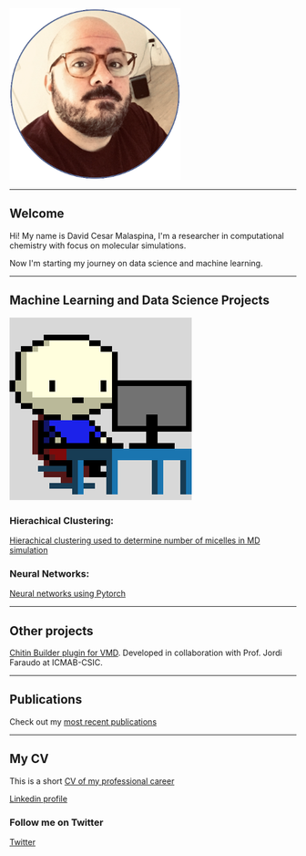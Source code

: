 <img src="foto-pagina-3.png" width="300">

-----------------------------

## Welcome

Hi! My name is David Cesar Malaspina, I'm a researcher in computational chemistry with focus on molecular simulations.

Now I'm starting my journey on data science and machine learning.

------------------------------
## Machine Learning and Data Science Projects

![image alt >](pixel-art-pc.gif)

### Hierachical Clustering:
[Hierachical clustering used to determine number of micelles in MD simulation](clustering/Clustering-trajectory.md)

### Neural Networks:
[Neural networks using Pytorch](neural-network/Neural-networks.md)

------------------------------
## Other projects

[Chitin Builder plugin for VMD](https://github.com/soft-matter-theory-at-icmab-csic/chitin_builder). Developed in collaboration with Prof. Jordi Faraudo at ICMAB-CSIC.

------------------------------
## Publications

Check out my [most recent publications](https://scholar.google.com/citations?user=Hd__uxUAAAAJ&hl=en)

-----------------------------
## My CV

This is a short [CV of my professional career](CV-DCMalaspina-2024.pdf)

[Linkedin profile](https://www.linkedin.com/in/davidcesarmalaspina/)

### Follow me on Twitter

[Twitter](https://twitter.com/davidcmalaspina)


